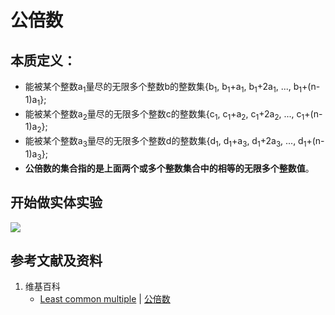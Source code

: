 # 公倍数

## 本质定义：

- 能被某个整数a<sub>1</sub>量尽的无限多个整数b的整数集{b<sub>1</sub>, b<sub>1</sub>+a<sub>1</sub>, b<sub>1</sub>+2a<sub>1</sub>, ..., b<sub>1</sub>+(n-1)a<sub>1</sub>};
- 能被某个整数a<sub>2</sub>量尽的无限多个整数c的整数集{c<sub>1</sub>, c<sub>1</sub>+a<sub>2</sub>, c<sub>1</sub>+2a<sub>2</sub>, ..., c<sub>1</sub>+(n-1)a<sub>2</sub>};
- 能被某个整数a<sub>3</sub>量尽的无限多个整数d的整数集{d<sub>1</sub>, d<sub>1</sub>+a<sub>3</sub>, d<sub>1</sub>+2a<sub>3</sub>, ..., d<sub>1</sub>+(n-1)a<sub>3</sub>};
- **公倍数的集合指的是上面两个或多个整数集合中的相等的无限多个整数值**。


## 开始做实体实验

![](/images/数论/基本数和合成数/公倍数/1a1.jpg)

## 参考文献及资料

1. 维基百科
	- [Least common multiple](https://en.wikipedia.org/wiki/Least_common_multiple) | [公倍数](https://zh.wikipedia.org/wiki/公倍数) 





